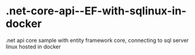 # .net-core-api--EF-with-sqlinux-in-docker
.net api core sample with entity framework core, connecting to sql server linux hosted in docker

